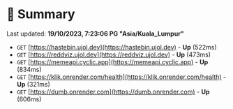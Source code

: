 # 📖 Summary
Last updated: **19/10/2023, 7:23:06 PG "Asia/Kuala_Lumpur"**

- `GET` [https://hastebin.ujol.dev](https://hastebin.ujol.dev) - **Up** (522ms)
- `GET` [https://reddviz.ujol.dev](https://reddviz.ujol.dev) - **Up** (473ms)
- `GET` [https://memeapi.cyclic.app](https://memeapi.cyclic.app) - **Up** (834ms)
- `GET` [https://klik.onrender.com/health](https://klik.onrender.com/health) - **Up** (321ms)
- `GET` [https://dumb.onrender.com](https://dumb.onrender.com) - **Up** (606ms)
